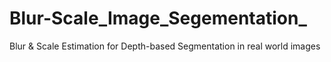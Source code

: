 # Blur-Scale_Image_Segementation_
Blur &amp; Scale Estimation for Depth-based Segmentation in real world images
